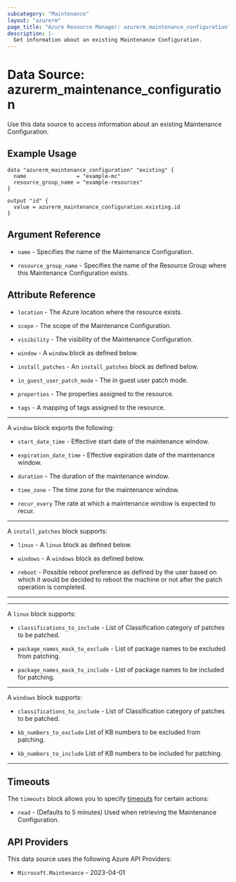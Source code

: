 ```yaml
---
subcategory: "Maintenance"
layout: "azurerm"
page_title: "Azure Resource Manager: azurerm_maintenance_configuration"
description: |-
  Get information about an existing Maintenance Configuration.
---
```


# Data Source: azurerm_maintenance_configuration

Use this data source to access information about an existing Maintenance Configuration.

## Example Usage

```hcl
data "azurerm_maintenance_configuration" "existing" {
  name                = "example-mc"
  resource_group_name = "example-resources"
}

output "id" {
  value = azurerm_maintenance_configuration.existing.id
}
```

## Argument Reference

* `name` - Specifies the name of the Maintenance Configuration.

* `resource_group_name` - Specifies the name of the Resource Group where this Maintenance Configuration exists.

## Attribute Reference

* `location` - The Azure location where the resource exists.

* `scope` - The scope of the Maintenance Configuration.

* `visibility` - The visibility of the Maintenance Configuration.

* `window` - A `window` block as defined below.

* `install_patches` -  An `install_patches` block as defined below.

* `in_guest_user_patch_mode` -  The in guest user patch mode.

* `properties` - The properties assigned to the resource.

* `tags` - A mapping of tags assigned to the resource.

---

A `window` block exports the following:

* `start_date_time` - Effective start date of the maintenance window.

* `expiration_date_time` - Effective expiration date of the maintenance window.

* `duration` - The duration of the maintenance window.

* `time_zone` - The time zone for the maintenance window.

* `recur_every` The rate at which a maintenance window is expected to recur.

---

A `install_patches` block supports:

* `linux` - A `linux` block as defined below. 

* `windows` - A `windows` block as defined below. 

* `reboot` - Possible reboot preference as defined by the user based on which it would be decided to reboot the machine or not after the patch operation is completed.

---


---

A `linux` block supports:

* `classifications_to_include` - List of Classification category of patches to be patched. 

* `package_names_mask_to_exclude` - List of package names to be excluded from patching.

* `package_names_mask_to_include` - List of package names to be included for patching.

---

A `windows` block supports:

* `classifications_to_include` - List of Classification category of patches to be patched.

* `kb_numbers_to_exclude` List of KB numbers to be excluded from patching.

* `kb_numbers_to_include` List of KB numbers to be included for patching.

---

## Timeouts

The `timeouts` block allows you to specify [timeouts](https://developer.hashicorp.com/terraform/language/resources/configure#define-operation-timeouts) for certain actions:

* `read` - (Defaults to 5 minutes) Used when retrieving the Maintenance Configuration.

## API Providers
<!-- This section is generated, changes will be overwritten -->
This data source uses the following Azure API Providers:

* `Microsoft.Maintenance` - 2023-04-01
